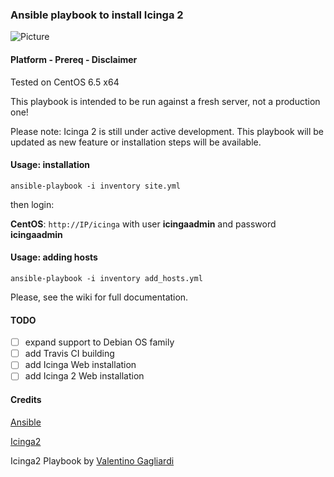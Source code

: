 ### Ansible playbook to install Icinga 2

![Picture](https://www.icinga.org/wp-content/uploads/2013/07/icinga2_core_logo.png)

#### Platform - Prereq - Disclaimer

Tested on CentOS 6.5 x64

This playbook is intended to be run against a fresh server, not a production one!

Please note: Icinga 2 is still under active development. This playbook will be updated as new feature or installation steps will be available.

#### Usage: installation

`ansible-playbook -i inventory site.yml`

then login:

**CentOS**: `http://IP/icinga` with user **icingaadmin** and password **icingaadmin**

#### Usage: adding hosts

`ansible-playbook -i inventory add_hosts.yml`

Please, see the wiki for full documentation.

#### TODO

- [ ] expand support to Debian OS family
- [ ] add Travis CI building
- [ ] add Icinga Web installation
- [ ] add Icinga 2 Web installation

#### Credits

[Ansible](http://www.ansible.com/)

[Icinga2](http://www.icinga.org/icinga2/)

Icinga2 Playbook by <a href="https://plus.google.com/+ValentinoGagliardi?rel=author">Valentino Gagliardi </a>
